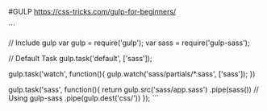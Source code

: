#GULP
https://css-tricks.com/gulp-for-beginners/

´´´

// Include gulp
var gulp = require('gulp');
var sass = require('gulp-sass');

// Default Task
gulp.task('default', ['sass']);

gulp.task('watch', function(){
  gulp.watch('sass/partials/*.sass', ['sass']); 
})

gulp.task('sass', function(){
  return gulp.src('sass/app.sass')
    .pipe(sass()) // Using gulp-sass
    .pipe(gulp.dest('css/'))
});
´´´
